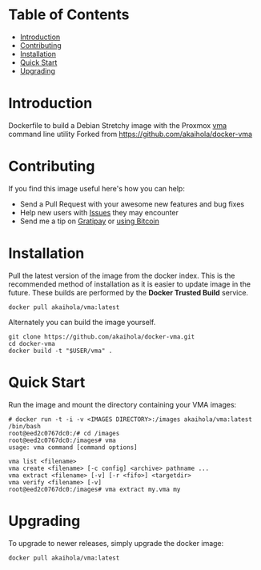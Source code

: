 # Table of Contents
- [Introduction](#introduction)
- [Contributing](#contributing)
- [Installation](#installation)
- [Quick Start](#quick-start)
- [Upgrading](#upgrading)

# Introduction

Dockerfile to build a Debian Stretchy image
with the Proxmox [vma](http://pve.proxmox.com/wiki/VMA#Command_line_utility)
command line utility
Forked from https://github.com/akaihola/docker-vma

# Contributing

If you find this image useful here's how you can help:

- Send a Pull Request with your awesome new features and bug fixes
- Help new users with [Issues](https://github.com/akaihola/docker-vma/issues) they may encounter
- Send me a tip on [Gratipay](https://gratipay.com/akaihola/) or [using Bitcoin](https://onename.io/akaihola)

# Installation
Pull the latest version of the image from the docker index. This is the recommended method of installation as it is easier to update image in the future. These builds are performed by the **Docker Trusted Build** service.

```
docker pull akaihola/vma:latest
```

Alternately you can build the image yourself.

```
git clone https://github.com/akaihola/docker-vma.git
cd docker-vma
docker build -t "$USER/vma" .
```

# Quick Start
Run the image and mount the directory containing your VMA images:

```
# docker run -t -i -v <IMAGES DIRECTORY>:/images akaihola/vma:latest /bin/bash
root@eed2c0767dc0:/# cd /images
root@eed2c0767dc0:/images# vma
usage: vma command [command options]

vma list <filename>
vma create <filename> [-c config] <archive> pathname ...
vma extract <filename> [-v] [-r <fifo>] <targetdir>
vma verify <filename> [-v]
root@eed2c0767dc0:/images# vma extract my.vma my
```

# Upgrading

To upgrade to newer releases, simply upgrade the docker image:

```
docker pull akaihola/vma:latest
```
